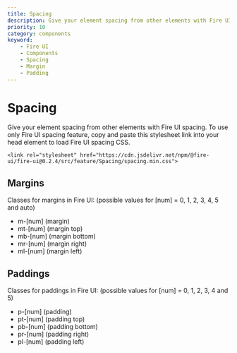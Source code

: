 ```yaml
---
title: Spacing
description: Give your element spacing from other elements with Fire UI spacing.
priority: 10
category: components
keyword: 
    - Fire UI
    - Components
    - Spacing
    - Margin
    - Padding
---
```


# Spacing
Give your element spacing from other elements with Fire UI spacing. To use only Fire UI spacing feature, copy and paste this stylesheet link into your head element to load Fire UI spacing CSS.

```
<link rel="stylesheet" href="https://cdn.jsdelivr.net/npm/@fire-ui/fire-ui@0.2.4/src/feature/Spacing/spacing.min.css">
```

<div class="division">

## Margins
Classes for margins in Fire UI: (possible values for [num] = 0, 1, 2, 3, 4, 5 and auto)
- m-[num] (margin)
- mt-[num] (margin top)
- mb-[num] (margin bottom)
- mr-[num] (margin right)
- ml-[num] (margin left)

</div>
<div class="division">

## Paddings
Classes for paddings in Fire UI: (possible values for [num] = 0, 1, 2, 3, 4 and 5)
- p-[num] (padding)
- pt-[num] (padding top)
- pb-[num] (padding bottom)
- pr-[num] (padding right)
- pl-[num] (padding left)

</div>